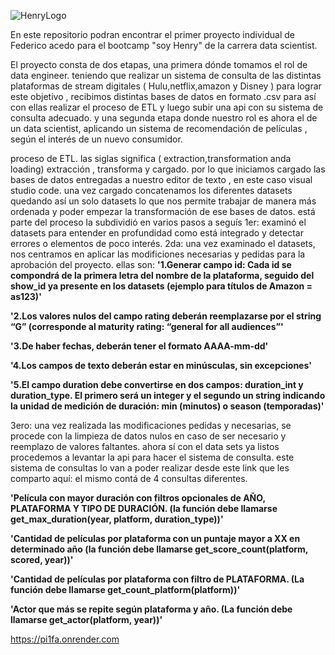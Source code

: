 ![HenryLogo](https://d31uz8lwfmyn8g.cloudfront.net/Assets/logo-henry-white-lg.png)

 En este repositorio podran encontrar el primer proyecto individual de Federico acedo para el bootcamp "soy Henry" de la carrera data scientist.

El proyecto consta de dos etapas, una primera dónde tomamos el rol de data engineer. teniendo que realizar un sistema de consulta de las distintas plataformas de stream digitales ( Hulu,netflix,amazon y Disney ) para lograr este objetivo , recibimos distintas bases de datos en formato .csv para así con ellas realizar el proceso de ETL y luego subir una api con su sistema de consulta adecuado.
y una segunda etapa donde nuestro rol es ahora el de un data scientist, aplicando un sistema de recomendación de películas , según el interés de un nuevo consumidor.

proceso de ETL.
las siglas significa ( extraction,transformation anda loading) extracción , transforma y cargado.
por lo que iniciamos cargado las bases de datos entregadas a nuestro editor de texto , en este caso visual studio code.
una vez cargado concatenamos los diferentes datasets quedando así un solo datasets lo que nos permite trabajar de manera más ordenada y poder empezar  la transformación de ese bases de datos. 
está parte del proceso la subdividió en varios pasos a seguís
1er: examinó el datasets para entender en profundidad como está integrado y detectar errores o elementos de poco interés.
2da: una vez examinado el datasets, nos centramos en aplicar las modificiones necesarias y pedidas para la aprobación del proyecto.
ellas son: 
**'1.Generar campo id: Cada id se compondrá de la primera letra del nombre de la plataforma, seguido del show_id ya presente en los datasets (ejemplo para títulos de Amazon = as123)'**

**'2.Los valores nulos del campo rating deberán reemplazarse por el string “G” (corresponde al maturity rating: “general for all audiences”'**

**'3.De haber fechas, deberán tener el formato AAAA-mm-dd'**

**'4.Los campos de texto deberán estar en minúsculas, sin excepciones'**

**'5.El campo duration debe convertirse en dos campos: duration_int y duration_type. El primero será un integer y el segundo un string indicando la unidad de medición de duración: min (minutos) o season (temporadas)'**

3ero: una vez realizada las modificaciones pedidas y necesarias, se procede con la limpieza de datos nulos en caso de ser necesario y reemplazo de valores faltantes.
ahora sí con el data sets ya listos procedemos a levantar la api para hacer el sistema de consulta.
este sistema de consultas lo van a poder realizar desde este link que les comparto aquí: 
el mismo contá de 4 consultas diferentes.

**'Película con mayor duración con filtros opcionales de AÑO, PLATAFORMA Y TIPO DE DURACIÓN. (la función debe llamarse get_max_duration(year, platform, duration_type))'**

**'Cantidad de películas por plataforma con un puntaje mayor a XX en determinado año (la función debe llamarse get_score_count(platform, scored, year))'**

**'Cantidad de películas por plataforma con filtro de PLATAFORMA. (La función debe llamarse get_count_platform(platform))'**

**'Actor que más se repite según plataforma y año. (La función debe llamarse get_actor(platform, year))'**


https://pi1fa.onrender.com
